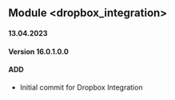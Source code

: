 ## Module <dropbox_integration>

#### 13.04.2023
#### Version 16.0.1.0.0
#### ADD

- Initial commit for Dropbox Integration
